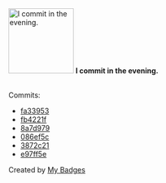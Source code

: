 <img src="https://github.com/my-badges/my-badges/blob/master/src/all-badges/time-of-commit/evening-commits.png?raw=true" alt="I commit in the evening." title="I commit in the evening." width="128">
<strong>I commit in the evening.</strong>
<br><br>

Commits:

- <a href="https://github.com/Nance-Lab/diff_predictor/commit/fa33953d7b996b676987d2397a38bf4ee0ac2fea">fa33953</a>
- <a href="https://github.com/Nance-Lab/diff_predictor/commit/fb4221f8082c34f34ea0f41621a54528c3eb8f50">fb4221f</a>
- <a href="https://github.com/Nance-Lab/diff_predictor/commit/8a7d9790151c2810189fb6d681d378b200f72b3f">8a7d979</a>
- <a href="https://github.com/nlsschim/micro_mpt/commit/086ef5c4d8d0b7994f394c78cb008622fc54ada7">086ef5c</a>
- <a href="https://github.com/nlsschim/micro_mpt/commit/3872c218b04e293f30912ac2a47887443a920b9f">3872c21</a>
- <a href="https://github.com/nlsschim/advent-of-code-2023/commit/e97ff5edfa102bebaf3cb82d943857f824de7237">e97ff5e</a>


Created by <a href="https://github.com/my-badges/my-badges">My Badges</a>